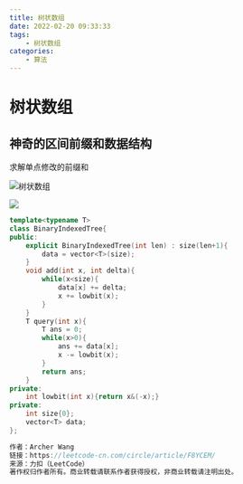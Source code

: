 ```yaml
---
title: 树状数组
date: 2022-02-20 09:33:33
tags:
    - 树状数组
categories:
    - 算法
---
```


# 树状数组

## 神奇的区间前缀和数据结构
求解单点修改的前缀和

![树状数组](https://cdn.jsdelivr.net/gh/onlywant/blog_img/img/binary-indexed-tree/20220223093713.png)

![](https://cdn.jsdelivr.net/gh/onlywant/blog_img/img/binary-indexed-tree/20220223093805.png)

```c++
template<typename T>
class BinaryIndexedTree{
public:
    explicit BinaryIndexedTree(int len) : size(len+1){
        data = vector<T>(size);
    }
    void add(int x, int delta){
        while(x<size){
            data[x] += delta;
            x += lowbit(x);
        }
    }
    T query(int x){
        T ans = 0;
        while(x>0){
            ans += data[x];
            x -= lowbit(x);
        }
        return ans;
    }
private:
    int lowbit(int x){return x&(-x);}
private:
    int size{0};
    vector<T> data;
};

作者：Archer Wang
链接：https://leetcode-cn.com/circle/article/F8YCEM/
来源：力扣（LeetCode）
著作权归作者所有。商业转载请联系作者获得授权，非商业转载请注明出处。
```